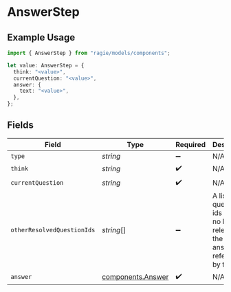 # AnswerStep

## Example Usage

```typescript
import { AnswerStep } from "ragie/models/components";

let value: AnswerStep = {
  think: "<value>",
  currentQuestion: "<value>",
  answer: {
    text: "<value>",
  },
};
```

## Fields

| Field                                                                                             | Type                                                                                              | Required                                                                                          | Description                                                                                       |
| ------------------------------------------------------------------------------------------------- | ------------------------------------------------------------------------------------------------- | ------------------------------------------------------------------------------------------------- | ------------------------------------------------------------------------------------------------- |
| `type`                                                                                            | *string*                                                                                          | :heavy_minus_sign:                                                                                | N/A                                                                                               |
| `think`                                                                                           | *string*                                                                                          | :heavy_check_mark:                                                                                | N/A                                                                                               |
| `currentQuestion`                                                                                 | *string*                                                                                          | :heavy_check_mark:                                                                                | N/A                                                                                               |
| `otherResolvedQuestionIds`                                                                        | *string*[]                                                                                        | :heavy_minus_sign:                                                                                | A list of question ids that are no longer relevant to the current answer referenced by their IDs. |
| `answer`                                                                                          | [components.Answer](../../models/components/answer.md)                                            | :heavy_check_mark:                                                                                | N/A                                                                                               |